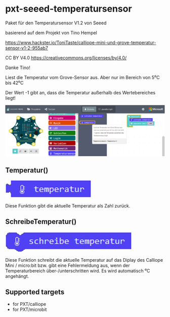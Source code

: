 # pxt-seeed-temperatursensor


 Paket für den Temperatursensor V1.2 von Seeed
 
 basierend auf dem Projekt von Tino Hempel
 
 https://www.hackster.io/ToniTaste/calliope-mini-und-grove-temperatur-sensor-v1-2-955ab7
 
 CC BY V4.0 https://creativecommons.org/licenses/by/4.0/

 Danke Tino!

 Liest die Temperatur vom Grove-Sensor aus.
 Aber nur im Bereich von 5⁰C bis 42⁰C

 Der Wert -1 gibt an, dass die Temperatur außerhalb des Wertebereiches liegt!

![](https://github.com/MKleinSB/pxt-Seeed-Temperatursensor/blob/master/P1.png) 

## Temperatur()
![](https://github.com/MKleinSB/pxt-Seeed-Temperatursensor/blob/master/temperatur.png)

Diese Funktion gibt die aktuelle Temperatur als Zahl zurück.

## SchreibeTemperatur()
![](https://github.com/MKleinSB/pxt-Seeed-Temperatursensor/blob/master/schreibetemperatur.png)

Diese Funktion schreibt die aktuelle Temperatur auf das Diplay des Calliope Mini / micro:bit bzw. gibt eine Fehlermeldung
aus, wenn der Temperaturbereich über-/unterschritten wird. Es wird automatisch ⁰C angehängt.

## Supported targets

* for PXT/calliope
* for PXT/microbit
